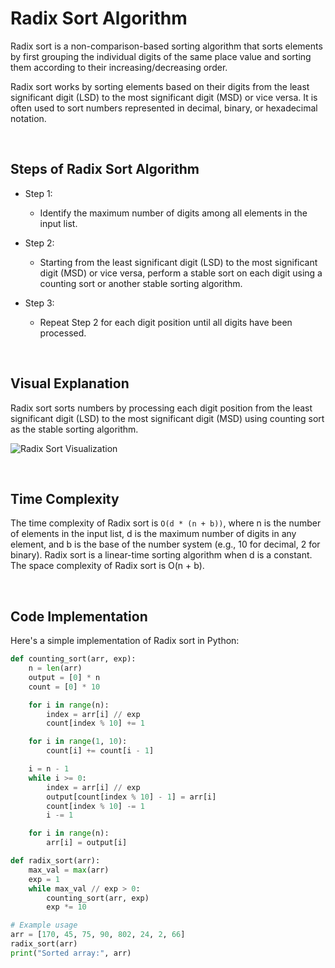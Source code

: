 # Radix Sort Algorithm

Radix sort is a non-comparison-based sorting algorithm that sorts elements by first grouping the individual digits of the same place value and sorting them according to their increasing/decreasing order.

Radix sort works by sorting elements based on their digits from the least significant digit (LSD) to the most significant digit (MSD) or vice versa. It is often used to sort numbers represented in decimal, binary, or hexadecimal notation.

<br/>

## Steps of Radix Sort Algorithm

* Step 1:
  - Identify the maximum number of digits among all elements in the input list.

* Step 2:
  - Starting from the least significant digit (LSD) to the most significant digit (MSD) or vice versa, perform a stable sort on each digit using a counting sort or another stable sorting algorithm.

* Step 3:
  - Repeat Step 2 for each digit position until all digits have been processed.

<br/>

## Visual Explanation

Radix sort sorts numbers by processing each digit position from the least significant digit (LSD) to the most significant digit (MSD) using counting sort as the stable sorting algorithm.

![Radix Sort Visualization](https://upload.wikimedia.org/wikipedia/commons/b/b9/Radix_sort_example.gif)

<br/>

## Time Complexity

The time complexity of Radix sort is `O(d * (n + b))`, where n is the number of elements in the input list, d is the maximum number of digits in any element, and b is the base of the number system (e.g., 10 for decimal, 2 for binary). Radix sort is a linear-time sorting algorithm when d is a constant. The space complexity of Radix sort is O(n + b).

<br/>

## Code Implementation

Here's a simple implementation of Radix sort in Python:

```python
def counting_sort(arr, exp):
    n = len(arr)
    output = [0] * n
    count = [0] * 10

    for i in range(n):
        index = arr[i] // exp
        count[index % 10] += 1

    for i in range(1, 10):
        count[i] += count[i - 1]

    i = n - 1
    while i >= 0:
        index = arr[i] // exp
        output[count[index % 10] - 1] = arr[i]
        count[index % 10] -= 1
        i -= 1

    for i in range(n):
        arr[i] = output[i]

def radix_sort(arr):
    max_val = max(arr)
    exp = 1
    while max_val // exp > 0:
        counting_sort(arr, exp)
        exp *= 10

# Example usage
arr = [170, 45, 75, 90, 802, 24, 2, 66]
radix_sort(arr)
print("Sorted array:", arr)
```

